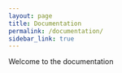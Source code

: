 ```yaml
---
layout: page
title: Documentation
permalink: /documentation/
sidebar_link: true
---
```


Welcome to the documentation
